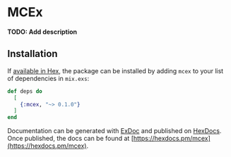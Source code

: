 # MCEx

**TODO: Add description**

## Installation

If [available in Hex](https://hex.pm/docs/publish), the package can be installed
by adding `mcex` to your list of dependencies in `mix.exs`:

```elixir
def deps do
  [
    {:mcex, "~> 0.1.0"}
  ]
end
```

Documentation can be generated with [ExDoc](https://github.com/elixir-lang/ex_doc)
and published on [HexDocs](https://hexdocs.pm). Once published, the docs can
be found at [https://hexdocs.pm/mcex](https://hexdocs.pm/mcex).

